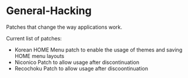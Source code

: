 # General-Hacking

Patches that change the way applications work.

Current list of patches:
- Korean HOME Menu patch to enable the usage of themes and saving HOME menu layouts
- Niconico Patch to allow usage after discontinuation
- Recochoku Patch to allow usage after discoontinuation
